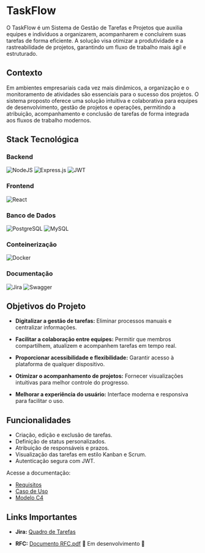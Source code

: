 # TaskFlow

O TaskFlow é um Sistema de Gestão de Tarefas e Projetos que auxilia equipes e indivíduos a organizarem, acompanharem e concluírem suas tarefas de forma eficiente. A solução visa otimizar a produtividade e a rastreabilidade de projetos, garantindo um fluxo de trabalho mais ágil e estruturado.

## Contexto

Em ambientes empresariais cada vez mais dinâmicos, a organização e o monitoramento de atividades são essenciais para o sucesso dos projetos. O sistema proposto oferece uma solução intuitiva e colaborativa para equipes de desenvolvimento, gestão de projetos e operações, permitindo a atribuição, acompanhamento e conclusão de tarefas de forma integrada aos fluxos de trabalho modernos.

## Stack Tecnológica

### Backend 

![NodeJS](https://img.shields.io/badge/node.js-6DA55F?style=for-the-badge&logo=node.js&logoColor=white)
![Express.js](https://img.shields.io/badge/express.js-%23404d59.svg?style=for-the-badge&logo=express&logoColor=%2361DAFB)
![JWT](https://img.shields.io/badge/JWT-black?style=for-the-badge&logo=JSON%20web%20tokens)

### Frontend

![React](https://img.shields.io/badge/React-20232A?style=for-the-badge&logo=react&logoColor=61DAFB)

### Banco de Dados

![PostgreSQL](https://img.shields.io/badge/PostgreSQL-000?style=for-the-badge&logo=postgresql)
![MySQL](https://img.shields.io/badge/mysql-4479A1.svg?style=for-the-badge&logo=mysql&logoColor=white)

### Conteinerização

![Docker](https://img.shields.io/badge/docker-%230db7ed.svg?style=for-the-badge&logo=docker&logoColor=white)

### Documentação

![Jira](https://img.shields.io/badge/jira-%230A0FFF.svg?style=for-the-badge&logo=jira&logoColor=white)
![Swagger](https://img.shields.io/badge/-Swagger-%23Clojure?style=for-the-badge&logo=swagger&logoColor=white)

## Objetivos do Projeto

- **Digitalizar a gestão de tarefas:** Eliminar processos manuais e centralizar informações.

- **Facilitar a colaboração entre equipes:** Permitir que membros compartilhem, atualizem e acompanhem tarefas em tempo real.

- **Proporcionar acessibilidade e flexibilidade:** Garantir acesso à plataforma de qualquer dispositivo.

- **Otimizar o acompanhamento de projetos:** Fornecer visualizações intuitivas para melhor controle do progresso.

- **Melhorar a experiência do usuário:** Interface moderna e responsiva para facilitar o uso.

## Funcionalidades

- Criação, edição e exclusão de tarefas.
- Definição de status personalizados.
- Atribuição de responsáveis e prazos.
- Visualização das tarefas em estilo Kanban e Scrum.
- Autenticação segura com JWT.

Acesse a documentação:

- [Requisitos](./docs/requirements.md)
- [Caso de Uso](./docs/use-case.md)
- [Modelo C4](./docs/c4-diagram.md)

## Links Importantes

- **Jira:** [Quadro de Tarefas](https://task-flow.atlassian.net/jira/software/projects/KAN/boards/1?atlOrigin=eyJpIjoiY2FkNzg4OGY2NDQ5NGNlNmI1YTZjODc0Njc1ZWExOGYiLCJwIjoiaiJ9)

- **RFC:** [Documento RFC.pdf](https://github.com/user-attachments/files/19726441/Documento.RFC.pdf) 🚧 Em desenvolvimento 🚧

